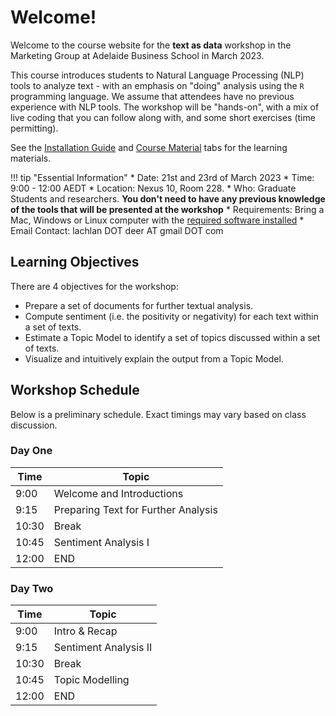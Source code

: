 # Welcome!

Welcome to the course website for the **text as data** workshop in the Marketing Group at Adelaide Business School in March 2023.

This course introduces students to Natural Language Processing (NLP) tools to analyze text - with an emphasis on "doing" analysis using the `R` programming language.
We assume that attendees have no previous experience with NLP tools.
The workshop will be "hands-on", with a mix of live coding that you can follow along with, and some short exercises (time permitting).

See the [Installation Guide](installation.md) and [Course Material](course_material.md) tabs for the learning materials.

!!! tip "Essential Information"
    * Date: 21st and 23rd of March 2023
    * Time: 9:00 - 12:00 AEDT
    * Location: Nexus 10, Room 228.
    * Who: Graduate Students and researchers. **You don't need to have any previous knowledge of the tools that will be presented at the workshop**
    * Requirements: Bring a Mac, Windows or Linux computer with the [required software installed](installation.md) 
    * Email Contact: lachlan DOT deer AT gmail DOT com

## Learning Objectives

There are 4 objectives for the workshop:

* Prepare a set of documents for further textual analysis.
* Compute sentiment (i.e. the positivity or negativity) for each text within a set of texts.
* Estimate a Topic Model to identify a set of topics discussed within a set of texts.
* Visualize and intuitively explain the output from a Topic Model.

## Workshop Schedule

Below is a preliminary schedule. 
Exact timings may vary based on class discussion.

### Day One

| Time  | Topic                               |
|-------|-------------------------------------|
| 9:00  | Welcome and Introductions           |
| 9:15 | Preparing Text for Further Analysis |
| 10:30 | Break                             |
| 10:45 | Sentiment Analysis I                |
| 12:00 | END                                 |

### Day Two

| Time  | Topic                               |
|-------|-------------------------------------|
| 9:00 | Intro & Recap           |
| 9:15 | Sentiment Analysis II                |
| 10:30 | Break                  |
| 10:45 | Topic Modelling                     |
| 12:00 | END                                 |